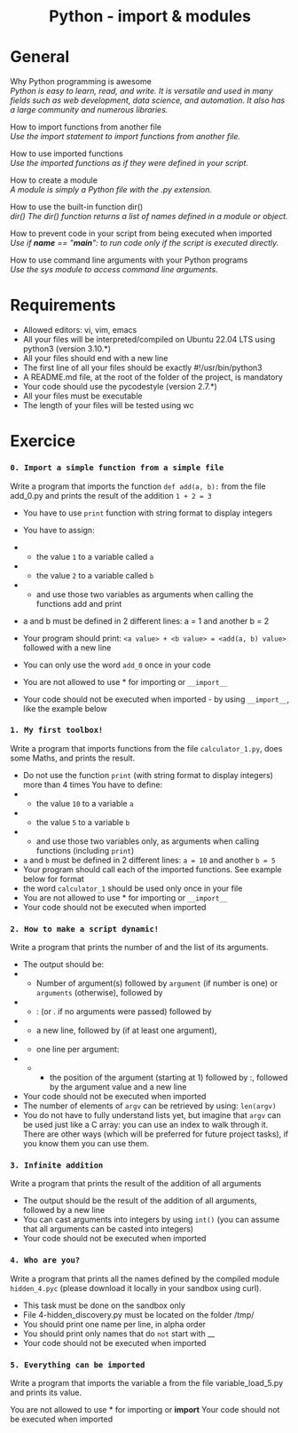 <div align= "center">
  <h1>Python - import & modules</h1>
</div>

# General 

Why Python programming is awesome  
*Python is easy to learn, read, and write. It is versatile and used in many fields such as web development, data science, and automation. It also has a large community and numerous libraries.*

How to import functions from another file  
*Use the import statement to import functions from another file.*

How to use imported functions  
*Use the imported functions as if they were defined in your script.*

How to create a module  
*A module is simply a Python file with the .py extension.*

How to use the built-in function dir()  
*dir() The dir() function returns a list of names defined in a module or object.*

How to prevent code in your script from being executed when imported  
*Use if __name__ == "__main__": to run code only if the script is executed directly.*
    
How to use command line arguments with your Python programs  
*Use the sys module to access command line arguments.*

# Requirements

- Allowed editors: vi, vim, emacs  
- All your files will be interpreted/compiled on Ubuntu 22.04 LTS using python3 (version 3.10.*)  
- All your files should end with a new line  
- The first line of all your files should be exactly #!/usr/bin/python3 
- A README.md file, at the root of the folder of the project, is mandatory  
- Your code should use the pycodestyle (version 2.7.*)  
- All your files must be executable  
- The length of your files will be tested using wc  

# Exercice 
### ```0. Import a simple function from a simple file```
Write a program that imports the function ```def add(a, b):``` from the file add_0.py and prints the result of the addition ```1 + 2 = 3```

- You have to use ```print``` function with string format to display integers
- You have to assign:
- - the value ```1``` to a variable called ```a```
- - the value ```2``` to a variable called ```b```
- - and use those two variables as arguments when calling the functions add and print

- a and b must be defined in 2 different lines: a = 1 and another b = 2
- Your program should print: ```<a value> + <b value> = <add(a, b) value>``` followed with a new line
- You can only use the word ```add_0``` once in your code
- You are not allowed to use * for importing or ```__import__```
- Your code should not be executed when imported - by using ```__import__```, like the example below

### ```1. My first toolbox!```
Write a program that imports functions from the file ```calculator_1.py```, does some Maths, and prints the result.

- Do not use the function ```print``` (with string format to display integers) more than 4 times
You have to define:
- - the value ```10``` to a variable ```a```
- - the value ```5``` to a variable ```b```
- - and use those two variables only, as arguments when calling functions (including ```print```)
- ```a``` and ```b``` must be defined in 2 different lines: ```a = 10``` and another ```b = 5```
- Your program should call each of the imported functions. See example below for format
- the word ```calculator_1``` should be used only once in your file
- You are not allowed to use * for importing or ```__import__```
- Your code should not be executed when imported

### ```2. How to make a script dynamic!```
Write a program that prints the number of and the list of its arguments.

- The output should be:
- - Number of argument(s) followed by ```argument``` (if number is one) or ```arguments``` (otherwise), followed by
- - : (or . if no arguments were passed) followed by
- - a new line, followed by (if at least one argument),
- - one line per argument:
- - - the position of the argument (starting at 1) followed by :, followed by the argument value and a new line
- Your code should not be executed when imported
- The number of elements of ```argv``` can be retrieved by using: ```len(argv)```
- You do not have to fully understand lists yet, but imagine that ```argv``` can be used just like a C array: you can use an index to walk through it. There are other ways (which will be preferred for future project tasks), if you know them you can use them.

### ```3. Infinite addition```
Write a program that prints the result of the addition of all arguments

- The output should be the result of the addition of all arguments, followed by a new line
- You can cast arguments into integers by using ```int()``` (you can assume that all arguments can be casted into integers)
- Your code should not be executed when imported

### ```4. Who are you?```
Write a program that prints all the names defined by the compiled module ```hidden_4.pyc``` (please download it locally in your sandbox using curl).

- This task must be done on the sandbox only
- File 4-hidden_discovery.py must be located on the folder /tmp/
- You should print one name per line, in alpha order
- You should print only names that do ```not``` start with __
- Your code should not be executed when imported

### ```5. Everything can be imported```
Write a program that imports the variable a from the file variable_load_5.py and prints its value.

You are not allowed to use * for importing or __import__
Your code should not be executed when imported